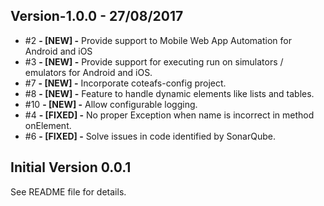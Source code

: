 ## Version-1.0.0 - 27/08/2017
* #2 **- [NEW] -** Provide support to Mobile Web App Automation for Android and iOS
* #3 **- [NEW] -** Provide support for executing run on simulators / emulators for Android and iOS.
* #7 **- [NEW] -** Incorporate coteafs-config project.
* #8 **- [NEW] -** Feature to handle dynamic elements like lists and tables.
* #10 **- [NEW] -** Allow configurable logging.
* #4 **- [FIXED] -** No proper Exception when name is incorrect in method onElement.
* #6 **- [FIXED] -** Solve issues in code identified by SonarQube.

## Initial Version 0.0.1
See README file for details.
